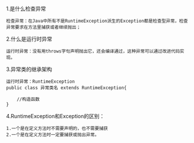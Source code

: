 1.是什么检查异常

    检查异常：在Java中所有不是RuntimeException派生的Exception都是检查型异常，检查异常要求在方法里捕获或者继续抛出；

2.什么是运行时异常
	
    运行时异常：没有用throws字句声明抛出它，还会编译通过，这种异常可以通过改进代码实现。

3.异常类的继承架构
	
	运行时异常：RuntimeException
	public class 异常类名 extends RuntimeException{
		
		//构造函数
	}

4.RuntimeException和Exception的区别：
	
	1.一个是在定义方法时不需要声明的，也不需要捕获
	2.一个是在定义方法时一定要捕获或抛出异常。